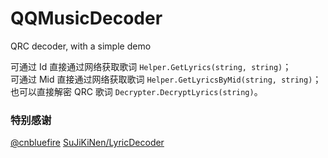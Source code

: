 # QQMusicDecoder
QRC decoder, with a simple demo

可通过 Id 直接通过网络获取歌词 `Helper.GetLyrics(string, string)`；  
可通过 Mid 直接通过网络获取歌词 `Helper.GetLyricsByMid(string, string)`；  
也可以直接解密 QRC 歌词 `Decrypter.DecryptLyrics(string)`。  

### 特别感谢
[@cnbluefire](https://github.com/cnbluefire)
[SuJiKiNen/LyricDecoder](https://github.com/SuJiKiNen/LyricDecoder)
